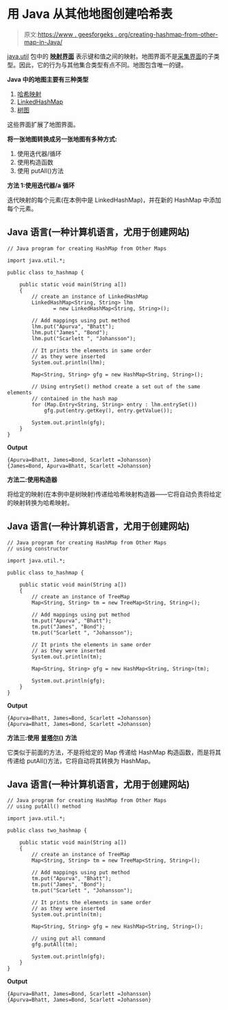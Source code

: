 # 用 Java 从其他地图创建哈希表

> 原文:[https://www . geesforgeks . org/creating-hashmap-from-other-map-in-Java/](https://www.geeksforgeeks.org/creating-hashmap-from-other-maps-in-java/)

[java.util](https://www.geeksforgeeks.org/java-util-package-java/) 包中的 [**映射界面**](https://www.geeksforgeeks.org/map-interface-java-examples/) 表示键和值之间的映射。地图界面不是[采集界面](https://www.geeksforgeeks.org/collections-in-java-2/)的子类型。因此，它的行为与其他集合类型有点不同。地图包含唯一的键。

**Java 中的地图主要有三种类型**

1.  [哈希映射](https://www.geeksforgeeks.org/java-util-hashmap-in-java-with-examples/#:~:text=HashMap%20is%20similar%20to%20the,you%20need%20to%20import%20java.)
2.  [LinkedHashMap](https://www.geeksforgeeks.org/linkedhashmap-class-java-examples/)
3.  [树图](https://www.geeksforgeeks.org/treemap-in-java/)

这些界面扩展了地图界面。

**将一张地图转换成另一张地图有多种方式:**

1.  使用迭代器/循环
2.  使用构造函数
3.  使用 putAll()方法

**方法 1:使用迭代器/a** **循环**

迭代映射的每个元素(在本例中是 LinkedHashMap)，并在新的 HashMap 中添加每个元素。

## Java 语言(一种计算机语言，尤用于创建网站)

```
// Java program for creating HashMap from Other Maps

import java.util.*;

public class to_hashmap {

    public static void main(String a[])
    {
        // create an instance of LinkedHashMap
        LinkedHashMap<String, String> lhm
               = new LinkedHashMap<String, String>();

        // Add mappings using put method
        lhm.put("Apurva", "Bhatt");
        lhm.put("James", "Bond");
        lhm.put("Scarlett ", "Johansson");

        // It prints the elements in same order
        // as they were inserted
        System.out.println(lhm);

        Map<String, String> gfg = new HashMap<String, String>();

        // Using entrySet() method create a set out of the same elements
        // contained in the hash map
        for (Map.Entry<String, String> entry : lhm.entrySet())
            gfg.put(entry.getKey(), entry.getValue());

        System.out.println(gfg);
    }
}
```

**Output**

```
{Apurva=Bhatt, James=Bond, Scarlett =Johansson}
{James=Bond, Apurva=Bhatt, Scarlett =Johansson}
```

**方法二:使用构造器**

将给定的映射(在本例中是树映射)传递给哈希映射构造器——它将自动负责将给定的映射转换为哈希映射。

## Java 语言(一种计算机语言，尤用于创建网站)

```
// Java program for creating HashMap from Other Maps
// using constructor

import java.util.*;

public class to_hashmap {

    public static void main(String a[])
    {
        // create an instance of TreeMap
        Map<String, String> tm = new TreeMap<String, String>();

        // Add mappings using put method
        tm.put("Apurva", "Bhatt");
        tm.put("James", "Bond");
        tm.put("Scarlett ", "Johansson");

        // It prints the elements in same order
        // as they were inserted
        System.out.println(tm);

        Map<String, String> gfg = new HashMap<String, String>(tm);

        System.out.println(gfg);
    }
}
```

**Output**

```
{Apurva=Bhatt, James=Bond, Scarlett =Johansson}
{Apurva=Bhatt, James=Bond, Scarlett =Johansson}
```

**方法三:使用** [**普塔尔()**](https://www.geeksforgeeks.org/hashmap-putall-method-in-java/#:~:text=putAll()%20is%20an%20inbuilt,from%20one%20map%20into%20another.&text=Parameters%3A%20The%20method%20takes%20one,we%20want%20to%20copy%20from.) **方法**

它类似于前面的方法，不是将给定的 Map 传递给 HashMap 构造函数，而是将其传递给 putAll()方法，它将自动将其转换为 HashMap。

## Java 语言(一种计算机语言，尤用于创建网站)

```
// Java program for creating HashMap from Other Maps
// using putAll() method

import java.util.*;

public class two_hashmap {

    public static void main(String a[])
    {
        // create an instance of TreeMap
        Map<String, String> tm = new TreeMap<String, String>();

        // Add mappings using put method
        tm.put("Apurva", "Bhatt");
        tm.put("James", "Bond");
        tm.put("Scarlett ", "Johansson");

        // It prints the elements in same order
        // as they were inserted
        System.out.println(tm);

        Map<String, String> gfg = new HashMap<String, String>();

        // using put all command
        gfg.putAll(tm);

        System.out.println(gfg);
    }
}
```

**Output**

```
{Apurva=Bhatt, James=Bond, Scarlett =Johansson}
{Apurva=Bhatt, James=Bond, Scarlett =Johansson}
```